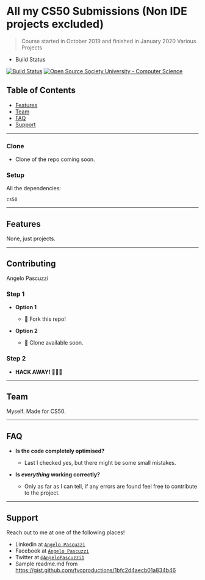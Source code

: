 # All my CS50 Submissions (Non IDE projects excluded)

> Course started in October 2019 and finished in January 2020
> Various Projects
- Build Status


[![Build Status](http://img.shields.io/travis/badges/badgerbadgerbadger.svg?style=flat-square)](https://travis-ci.org/badges/badgerbadgerbadger)
[![Open Source Society University - Computer Science](https://img.shields.io/badge/OSSU-computer--science-blue.svg)](https://github.com/ossu/computer-science)


## Table of Contents

- [Features](#features)
- [Team](#team)
- [FAQ](#faq)
- [Support](#support)

---


### Clone

- Clone of the repo coming soon.

### Setup
All the dependencies:

```shell
cs50
```

---

## Features

None, just projects.

---

## Contributing

Angelo Pascuzzi

### Step 1

- **Option 1**
    - 🍴 Fork this repo!

- **Option 2**
    - 👯 Clone available soon.

### Step 2

- **HACK AWAY!** 🔨🔨🔨

---

## Team <br /> 


Myself. Made for CS50. <br />


---

## FAQ

- **Is the code completely optimised?**
    - Last I checked yes, but there might be some small mistakes.

- **Is *everything* working correctly?**
    - Only as far as  I can tell, if any errors are found feel free to contribute to the project.

---

## Support

Reach out to me at one of the following places!

- Linkedin at <a href="https://www.linkedin.com/in/angelo-pascuzzi-6128a99b/" target="_blank">`Angelo Pascuzzi`</a>
- Facebook at <a href="https://www.facebook.com/angelo.pascuzzi" target="_blank">`Angelo Pascuzzi`</a>
- Twitter at <a href="https://twitter.com/AngeloPascuzzi1" target="_blank">`@AngeloPascuzzi1`</a>
- Sample readme.md from https://gist.github.com/fvcproductions/1bfc2d4aecb01a834b46